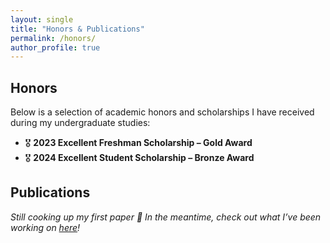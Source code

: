 ```yaml
---
layout: single
title: "Honors & Publications"
permalink: /honors/
author_profile: true
---
```


## Honors

Below is a selection of academic honors and scholarships I have received during my undergraduate studies:

- 🎖️ **2023 Excellent Freshman Scholarship – Gold Award**
- 🎖️ **2024 Excellent Student Scholarship – Bronze Award**


## Publications

*Still cooking up my first paper 🍳 In the meantime, check out what I’ve been working on [here](/research/)!*